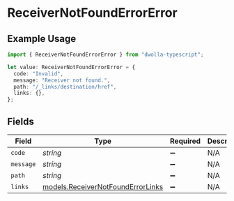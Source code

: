 # ReceiverNotFoundErrorError

## Example Usage

```typescript
import { ReceiverNotFoundErrorError } from "dwolla-typescript";

let value: ReceiverNotFoundErrorError = {
  code: "Invalid",
  message: "Receiver not found.",
  path: "/_links/destination/href",
  links: {},
};
```

## Fields

| Field                                                                        | Type                                                                         | Required                                                                     | Description                                                                  | Example                                                                      |
| ---------------------------------------------------------------------------- | ---------------------------------------------------------------------------- | ---------------------------------------------------------------------------- | ---------------------------------------------------------------------------- | ---------------------------------------------------------------------------- |
| `code`                                                                       | *string*                                                                     | :heavy_minus_sign:                                                           | N/A                                                                          | Invalid                                                                      |
| `message`                                                                    | *string*                                                                     | :heavy_minus_sign:                                                           | N/A                                                                          | Receiver not found.                                                          |
| `path`                                                                       | *string*                                                                     | :heavy_minus_sign:                                                           | N/A                                                                          | /_links/destination/href                                                     |
| `links`                                                                      | [models.ReceiverNotFoundErrorLinks](../models/receivernotfounderrorlinks.md) | :heavy_minus_sign:                                                           | N/A                                                                          | {}                                                                           |